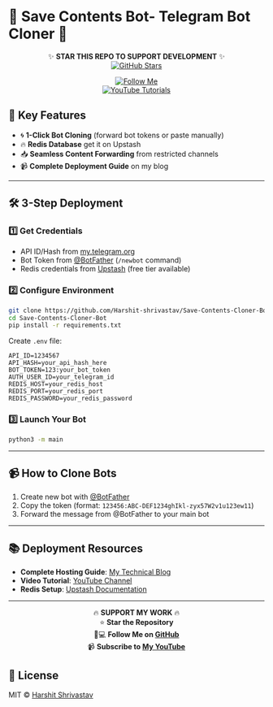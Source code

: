 # 🔄 Save Contents Bot- Telegram Bot Cloner 🤖

<div align="center">
  
✨ **STAR THIS REPO TO SUPPORT DEVELOPMENT** ✨  
[![GitHub Stars](https://img.shields.io/github/stars/Harshit-shrivastav/Save-Contents-Cloner-Bot?style=social)](https://github.com/Harshit-shrivastav/Save-Contents-Cloner-Bot)

[![Follow Me](https://img.shields.io/badge/FOLLOW%20ME-GitHub-blue?style=for-the-badge&logo=github)](https://github.com/Harshit-shrivastav)  
[![YouTube Tutorials](https://img.shields.io/badge/WATCH%20TUTORIALS-YouTube-red?style=for-the-badge&logo=youtube)](https://youtube.com/@YourChannel)

</div>

## 🌟 **Key Features**
- 🌀 **1-Click Bot Cloning** (forward bot tokens or paste manually)
- 🔥 **Redis Database** get it on Upstash
- 📥 **Seamless Content Forwarding** from restricted channels
- 📹 **Complete Deployment Guide** on my blog

---

## 🛠 **3-Step Deployment**

### 1️⃣ **Get Credentials**
- API ID/Hash from [my.telegram.org](https://my.telegram.org)
- Bot Token from [@BotFather](https://t.me/BotFather) (`/newbot` command)
- Redis credentials from [Upstash](https://upstash.com) (free tier available)

### 2️⃣ **Configure Environment**
```bash
git clone https://github.com/Harshit-shrivastav/Save-Contents-Cloner-Bot.git
cd Save-Contents-Cloner-Bot
pip install -r requirements.txt
```

Create `.env` file:
```env
API_ID=1234567
API_HASH=your_api_hash_here
BOT_TOKEN=123:your_bot_token
AUTH_USER_ID=your_telegram_id
REDIS_HOST=your_redis_host
REDIS_PORT=your_redis_port
REDIS_PASSWORD=your_redis_password
```

### 3️⃣ **Launch Your Bot**
```bash
python3 -m main
```

---

## 📹 **How to Clone Bots**
1. Create new bot with [@BotFather](https://t.me/BotFather)
2. Copy the token (format: `123456:ABC-DEF1234ghIkl-zyx57W2v1u123ew11`)
3. Forward the message from @BotFather to your main bot


---

## 📚 **Deployment Resources**
- **Complete Hosting Guide**: [My Technical Blog](https://h-s.site)
- **Video Tutorial**: [YouTube Channel](https://youtube.com/@pyrogrammers)
- **Redis Setup**: [Upstash Documentation](https://upstash.com/docs)


---

<div align="center">

🔥 **SUPPORT MY WORK** 🔥  
⭐ **Star the Repository**  
👨💻 **Follow Me on [GitHub](https://github.com/Harshit-shrivastav)**  
📹 **Subscribe to [My YouTube](https://youtube.com/@pyrogrammers)**

</div>

## 📜 License
MIT © [Harshit Shrivastav](https://github.com/Harshit-shrivastav)
